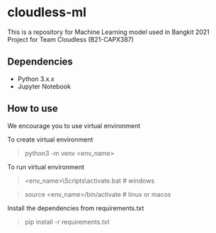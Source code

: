 # cloudless-ml
This is a repository for Machine Learning model used in Bangkit 2021 Project for Team Cloudless (B21-CAPX387)

## Dependencies
* Python 3.x.x
* Jupyter Notebook

## How to use
We encourage you to use virtual environment

To create virtual environment
> python3 -m venv <env_name>

To run virtual environment
> <env_name>\Scripts\activate.bat # windows

> source <env_name>/bin/activate # linux or macos

Install the dependencies from requirements.txt
> pip install -r requirements.txt
